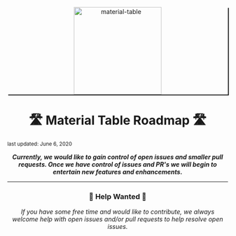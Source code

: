 <p
  align="center" 
  style="box-shadow: 2px 2px;"
>
  <a 
    href="https://material-table.com" 
    rel="noopener" 
    target="_blank"
  >
    <img 
      width="200" 
      src="https://raw.githubusercontent.com/mbrn/material-table.com/master/docs/assets/logo-back.png" 
      alt="material-table" 
    />
  </a>
</p>

<h1 align="center">
  🛣️ Material Table Roadmap 🛣️
</h1>

<small>
  last updated: June 6, 2020
</small>

<p align="center">
  <i>
    <b>
    Currently, we would like to gain control of open issues and smaller pull requests. Once we have control of issues and PR's we will begin to entertain new features and enhancements.
    </b>
  </i>
</p>

---

<h3 align="center">
  🚧 Help Wanted 🚧
</h3>

<p align="center">
  <i>
  If you have some free time and would like to contribute, we always welcome help with open issues and/or pull requests to help resolve open issues.
  </i>
</p>
